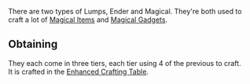 There are two types of Lumps, Ender and Magical. They're both used to craft a lot of [Magical Items](https://github.com/Slimefun/Slimefun4/wiki/Magical-Items) and [Magical Gadgets](https://github.com/Slimefun/Slimefun4/wiki/Magical-Gadgets).

## Obtaining
They each come in three tiers, each tier using 4 of the previous to craft.  
It is crafted in the [Enhanced Crafting Table](https://github.com/Slimefun/Slimefun4/wiki/Enhanced-Crafting-Table).